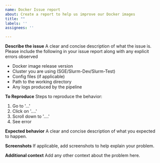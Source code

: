 ```yaml
---
name: Docker Issue report
about: Create a report to help us improve our Docker images
title: ""
labels: ''
assignees: ''

---
```


**Describe the issue**
A clear and concise description of what the issue is. Please include the following in your issue report along with any explicit errors observed
* Docker image release version
* Cluster you are using (SGE/Slurm-Dev/Slurm-Test)
* Config files (if applicable)
* Path to the working directory
* Any logs produced by the pipeline

**To Reproduce**
Steps to reproduce the behavior:
1. Go to '...'
2. Click on '....'
3. Scroll down to '....'
4. See error

**Expected behavior**
A clear and concise description of what you expected to happen.

**Screenshots**
If applicable, add screenshots to help explain your problem.

**Additional context**
Add any other context about the problem here.
